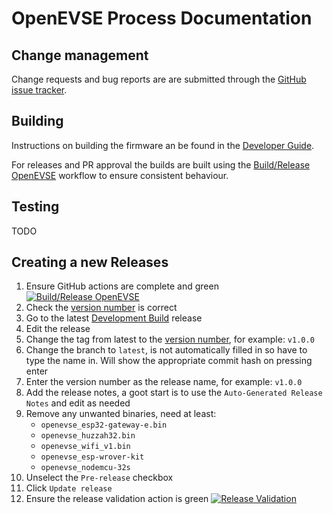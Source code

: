 # OpenEVSE Process Documentation

## Change management

Change requests and bug reports are are submitted through the [GitHub issue tracker](https://github.com/OpenEVSE/ESP32_WiFi_V4.x/issues).

## Building

Instructions on building the firmware an be found in the [Developer Guide](developer-guide.md).

For releases and PR approval the builds are built using the [Build/Release OpenEVSE](https://github.com/OpenEVSE/ESP32_WiFi_V4.x/actions/workflows/build.yaml) workflow to ensure consistent behaviour.

## Testing

TODO

## Creating a new Releases

1. Ensure GitHub actions are complete and green
    [![Build/Release OpenEVSE](https://github.com/OpenEVSE/ESP32_WiFi_V4.x/actions/workflows/build.yaml/badge.svg)](https://github.com/OpenEVSE/ESP32_WiFi_V4.x/actions/workflows/build.yaml)
1. Check the [version number](https://semver.org/) is correct
1. Go to the latest [Development Build](https://github.com/jeremypoulter/ESP32_WiFi_V4.x/releases/tag/latest) release
1. Edit the release
1. Change the tag from latest to the [version number](https://semver.org/), for example: `v1.0.0`
1. Change the branch to `latest`, is not automatically filled in so have to type the name in. Will show the appropriate commit hash on pressing enter
1. Enter the version number as the release name, for example: `v1.0.0`
1. Add the release notes, a goot start is to use the `Auto-Generated Release Notes` and edit as needed
1. Remove any unwanted binaries, need at least:
    - `openevse_esp32-gateway-e.bin`
    - `openevse_huzzah32.bin`
    - `openevse_wifi_v1.bin`
    - `openevse_esp-wrover-kit`
    - `openevse_nodemcu-32s`
1. Unselect the `Pre-release` checkbox
1. Click `Update release`
1. Ensure the release validation action is green
    [![Release Validation](https://github.com/OpenEVSE/ESP32_WiFi_V4.x/actions/workflows/release_validation.yaml/badge.svg)](https://github.com/OpenEVSE/ESP32_WiFi_V4.x/actions/workflows/release_validation.yaml)
